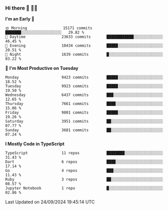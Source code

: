 ### Hi there 👋 🧑‍💻



<!--START_SECTION:waka-->
**I'm an Early 🐤** 

```text
🌞 Morning                15171 commits       ███████░░░░░░░░░░░░░░░░░░   29.82 % 
🌆 Daytime                23633 commits       ████████████░░░░░░░░░░░░░   46.45 % 
🌃 Evening                10434 commits       █████░░░░░░░░░░░░░░░░░░░░   20.51 % 
🌙 Night                  1639 commits        █░░░░░░░░░░░░░░░░░░░░░░░░   03.22 % 
```
📅 **I'm Most Productive on Tuesday** 

```text
Monday                   9423 commits        █████░░░░░░░░░░░░░░░░░░░░   18.52 % 
Tuesday                  9923 commits        █████░░░░░░░░░░░░░░░░░░░░   19.50 % 
Wednesday                6437 commits        ███░░░░░░░░░░░░░░░░░░░░░░   12.65 % 
Thursday                 7661 commits        ████░░░░░░░░░░░░░░░░░░░░░   15.06 % 
Friday                   9801 commits        █████░░░░░░░░░░░░░░░░░░░░   19.26 % 
Saturday                 3951 commits        ██░░░░░░░░░░░░░░░░░░░░░░░   07.77 % 
Sunday                   3681 commits        ██░░░░░░░░░░░░░░░░░░░░░░░   07.24 % 
```


**I Mostly Code in TypeScript** 

```text
TypeScript               11 repos            ████████░░░░░░░░░░░░░░░░░   31.43 % 
Dart                     6 repos             ████░░░░░░░░░░░░░░░░░░░░░   17.14 % 
Go                       4 repos             ███░░░░░░░░░░░░░░░░░░░░░░   11.43 % 
Ruby                     3 repos             ██░░░░░░░░░░░░░░░░░░░░░░░   08.57 % 
Jupyter Notebook         1 repo              █░░░░░░░░░░░░░░░░░░░░░░░░   02.86 % 
```




 Last Updated on 24/09/2024 19:45:14 UTC
<!--END_SECTION:waka-->


